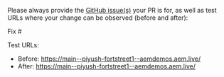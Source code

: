 Please always provide the [GitHub issue(s)](../issues) your PR is for, as well as test URLs where your change can be observed (before and after):

Fix #<gh-issue-id>

Test URLs:
- Before: https://main--piyush-fortstreet1--aemdemos.aem.live/
- After: https://main--piyush-fortstreet1--aemdemos.aem.live/
